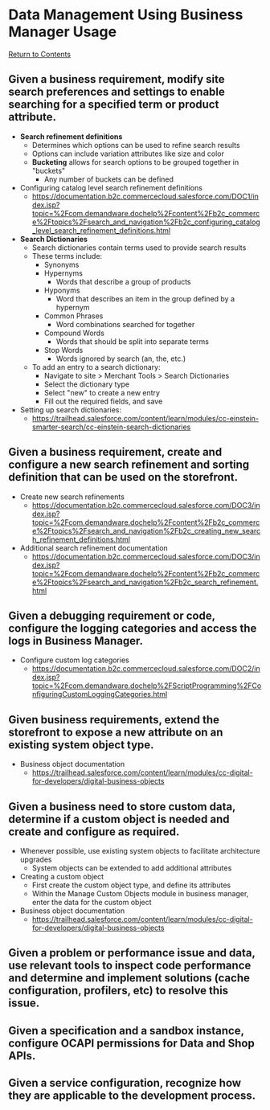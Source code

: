 # Data Management Using Business Manager Usage
[Return to Contents](README.md)

## Given a business requirement, modify site search preferences and settings to enable searching for a specified term or product attribute.
- **Search refinement definitions**
    - Determines which options can be used to refine search results
    - Options can include variation attributes like size and color
    - **Bucketing** allows for search options to be grouped together in "buckets"
        - Any number of buckets can be defined
- Configuring catalog level search refinement definitions
    - https://documentation.b2c.commercecloud.salesforce.com/DOC1/index.jsp?topic=%2Fcom.demandware.dochelp%2Fcontent%2Fb2c_commerce%2Ftopics%2Fsearch_and_navigation%2Fb2c_configuring_catalog_level_search_refinement_definitions.html
- **Search Dictionaries**
    - Search dictionaries contain terms used to provide search results
    - These terms include:
        - Synonyms
        - Hypernyms
            - Words that describe a group of products
        - Hyponyms
            - Word that describes an item in the group defined by a hypernym
        - Common Phrases
            - Word combinations searched for together
        - Compound Words
            - Words that should be split into separate terms
        - Stop Words
            - Words ignored by search (an, the, etc.)
    - To add an entry to a search dictionary:
        - Navigate to site > Merchant Tools > Search Dictionaries
        - Select the dictionary type
        - Select "new" to create a new entry
        - Fill out the required fields, and save
- Setting up search dictionaries:
    - https://trailhead.salesforce.com/content/learn/modules/cc-einstein-smarter-search/cc-einstein-search-dictionaries
## Given a business requirement, create and configure a new search refinement and sorting definition that can be used on the storefront.
- Create new search refinements
    - https://documentation.b2c.commercecloud.salesforce.com/DOC3/index.jsp?topic=%2Fcom.demandware.dochelp%2Fcontent%2Fb2c_commerce%2Ftopics%2Fsearch_and_navigation%2Fb2c_creating_new_search_refinement_definitions.html
- Additional search refinement documentation
    - https://documentation.b2c.commercecloud.salesforce.com/DOC3/index.jsp?topic=%2Fcom.demandware.dochelp%2Fcontent%2Fb2c_commerce%2Ftopics%2Fsearch_and_navigation%2Fb2c_search_refinement.html
## Given a debugging requirement or code, configure the logging categories and access the logs in Business Manager.
- Configure custom log categories
    - https://documentation.b2c.commercecloud.salesforce.com/DOC2/index.jsp?topic=%2Fcom.demandware.dochelp%2FScriptProgramming%2FConfiguringCustomLoggingCategories.html
## Given business requirements, extend the storefront to expose a new attribute on an existing system object type.
- Business object documentation
    - https://trailhead.salesforce.com/content/learn/modules/cc-digital-for-developers/digital-business-objects
## Given a business need to store custom data, determine if a custom object is needed and create and configure as required.
- Whenever possible, use existing system objects to facilitate architecture upgrades
    - System objects can be extended to add additional attributes
- Creating a custom object
    - First create the custom object type, and define its attributes
    - Within the Manage Custom Objects module in business manager, enter the data for the custom object
- Business object documentation
    - https://trailhead.salesforce.com/content/learn/modules/cc-digital-for-developers/digital-business-objects
## Given a problem or performance issue and data, use relevant tools to inspect code performance and determine and implement solutions (cache configuration, profilers, etc) to resolve this issue.
## Given a specification and a sandbox instance, configure OCAPI permissions for Data and Shop APIs.
## Given a service configuration, recognize how they are applicable to the development process.